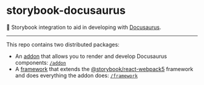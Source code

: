 # storybook-docusaurus

🦖 Storybook integration to aid in developing with [Docusaurus](https://docusaurus.io/).

---

This repo contains two distributed packages:

- An [addon](https://storybook.js.org/docs/7.0/react/addons/introduction) that allows you to render and develop Docusaurus components: [`/addon`](./addon/)
- A [framework](https://storybook.js.org/docs/7.0/react/api/new-frameworks) that extends the [@storybook/react-webpack5](https://www.npmjs.com/package/@storybook/react-webpack5) framework and does everything the addon does: [`/framework`](./framework/)
